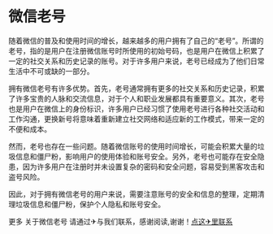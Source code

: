 # 微信老号

随着微信的普及和使用时间的增长，越来越多的用户拥有了自己的“老号”。所谓的老号，指的是用户在注册微信账号时所使用的初始号码，也是用户在微信上积累了一定的社交关系和历史记录的账号。对于许多用户来说，老号已经成为了他们日常生活中不可或缺的一部分。

拥有微信老号有许多优势。首先，老号通常拥有更多的社交关系和历史记录，积累了许多宝贵的人脉和交流信息，对于个人和职业发展都具有重要意义。其次，老号也是用户在微信上的身份标识，许多用户已经习惯了使用老号进行各种社交活动和工作沟通，更换新号将意味着重新建立社交网络和适应新的工作模式，带来一定的不便和成本。

然而，老号也存在一些问题。随着微信账号的使用时间增长，可能会积累大量的垃圾信息和僵尸粉，影响用户的使用体验和账号安全。另外，老号也可能存在安全隐患，因为许多用户在注册时并未设置复杂的密码和安全问题，容易受到黑客攻击和盗号风险。

因此，对于拥有微信老号的用户来说，需要注意账号的安全和信息的整理，定期清理垃圾信息和僵尸粉，保护个人隐私和账号安全。

更多 关于微信老号 请通过✈与我们联系，感谢阅读,谢谢！[点这✈里联系](https://lm.k02.cc)